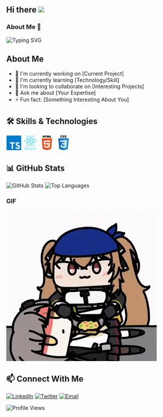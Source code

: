 ## Hi there <img src="https://media.giphy.com/media/hvRJCLFzcasrR4ia7z/giphy.gif" width="25px">


### About Me 🚀
![Typing SVG](https://readme-typing-svg.herokuapp.com?font=Fira+Code&pause=1000&width=435&lines=Full+Stack+Developer;Always+learning+new+things)

## About Me
- 🔭 I'm currently working on [Current Project]
- 🌱 I'm currently learning [Technology/Skill]
- 👯 I'm looking to collaborate on [Interesting Projects]
- 💬 Ask me about [Your Expertise]
- ⚡ Fun fact: [Something Interesting About You]

## 🛠️ Skills & Technologies
<p align="left">
  <img src="https://raw.githubusercontent.com/devicons/devicon/master/icons/typescript/typescript-original.svg" alt="typescript" width="40" height="40"/>
  <img src="https://raw.githubusercontent.com/devicons/devicon/master/icons/react/react-original-wordmark.svg" alt="react" width="40" height="40"/>
  <img src="https://raw.githubusercontent.com/devicons/devicon/master/icons/html5/html5-original-wordmark.svg" alt="html5" width="40" height="40"/>
  <img src="https://raw.githubusercontent.com/devicons/devicon/master/icons/css3/css3-original-wordmark.svg" alt="css3" width="40" height="40"/>
  <!-- Add more technology icons as needed -->
</p>

## 📊 GitHub Stats
<p align="left">
  <img src="https://github-readme-stats.vercel.app/api?username=tranbinhminh1403&show_icons=true&theme=radical" alt="GitHub Stats" />
  <img src="https://github-readme-stats.vercel.app/api/top-langs/?username=tranbinhminh1403&layout=compact&theme=radical" alt="Top Languages" />
</p>

### GIF
![GIF](./gif/9uw0qxjreyqe1.gif)

## 📫 Connect With Me
<p align="left">
  <a href="https://linkedin.com/in/yourusername" target="_blank"><img src="https://img.shields.io/badge/LinkedIn-0077B5?style=for-the-badge&logo=linkedin&logoColor=white" alt="LinkedIn"/></a>
  <a href="https://twitter.com/yourusername" target="_blank"><img src="https://img.shields.io/badge/Twitter-1DA1F2?style=for-the-badge&logo=twitter&logoColor=white" alt="Twitter"/></a>
  <a href="mailto:your.email@example.com"><img src="https://img.shields.io/badge/Email-D14836?style=for-the-badge&logo=gmail&logoColor=white" alt="Email"/></a>
</p>

<!-- Optional: Add a profile visitor counter -->
![Profile Views](https://komarev.com/ghpvc/?username=tranbinhminh1403&color=brightgreen)

<!-- Optional: Add a snake animation of your contribution graph -->
<!-- ![Snake animation](https://github.com/tranbinhminh1403/tranbinhminh140/blob/output/github-contribution-grid-snake.svg) -->
